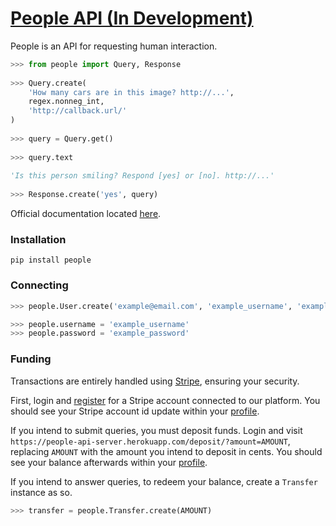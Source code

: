 # [People API (In Development)](https://people.launchaco.com/)

People is an API for requesting human interaction.

```python
>>> from people import Query, Response
 
>>> Query.create(
    'How many cars are in this image? http://...',
    regex.nonneg_int,
    'http://callback.url/'
)
 
>>> query = Query.get()
 
>>> query.text
 
'Is this person smiling? Respond [yes] or [no]. http://...'
 
>>> Response.create('yes', query)
```

Official documentation located [here](https://people.readthedocs.io).


### Installation

```
pip install people
```

### Connecting

```python
>>> people.User.create('example@email.com', 'example_username', 'example_password')

>>> people.username = 'example_username'
>>> people.password = 'example_password'
```

### Funding

Transactions are entirely handled using [Stripe](https://stripe.com/), ensuring your security.

First, login and [register](https://people-api-server.herokuapp.com/register) for a Stripe account connected to our platform. You should see your Stripe account id update within your [profile](https://people-api-server.herokuapp.com/profile).

If you intend to submit queries, you must deposit funds. Login and visit `https://people-api-server.herokuapp.com/deposit/?amount=AMOUNT`, replacing `AMOUNT` with the amount you intend to deposit in cents. You should see your balance afterwards within your [profile](https://people-api-server.herokuapp.com/profile).

If you intend to answer queries, to redeem your balance, create a `Transfer` instance as so.

```python
>>> transfer = people.Transfer.create(AMOUNT) 
```

